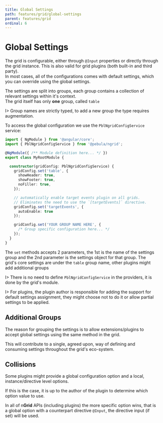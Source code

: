 ```yaml
---
title: Global Settings
path: features/grid/global-settings
parent: features/grid
ordinal: 6
---
```

# Global Settings

The grid is configurable, either through `@Input` properties or directly through the grid instance. This is also valid for grid plugins (both built-in and third party).  
In most cases, all of the configurations comes with default settings, which you can override using the global settings.

The settings are split into groups, each group contains a collection of relevant settings within it's context.  
The grid itself has only **one** group, called `table`

I> Group names are strictly typed, to add a new group the type requires augmentation.

To access the global configuration we use the `PblNgridConfigService` service:

```typescript
import { NgModule } from '@angular/core';
import { PblNgridConfigService } from '@pebula/ngrid';

@NgModule({ /** Module definition here... */ })
export class MyRootModule {

  constructor(gridConfig: PblNgridConfigService) {
    gridConfig.set('table', {
      showHeader: true,
      showFooter: true,
      noFiller: true,
    });

    // automatically enable target events plugin on all grids.
    // Eliminates the need to use the `[targetEvents]` directive.
    gridConfig.set('targetEvents', {
      autoEnable: true
    });

    gridConfig.set('YOUR GROUP NAME HERE', {
      /* Group specific configuration here... */
    });
  }
}

```

The `set` methods accepts 2 parameters, the 1st is the name of the settings group and the 2nd parameter is the settings object for that group.
The grid's core settings are under the `table` group name, other plugins might add additional groups

I> There is no need to define `PblNgridConfigService` in the providers, it is done by the grid's module.

I> For plugins, the plugin author is responsible for adding the support for default settings assignment, they might choose not to do it or allow partial settings to be applied.

## Additional Groups

The reason for grouping the settings is to allow extensions/plugins to accept global settings using the same method in the grid.

This will contribute to a single, agreed upon, way of defining and consuming settings throughout the grid's eco-system.

## Collisions

Some plugins might provide a global configuration option and a local, instance/directive level options.

If this is the case, it is up to the author of the plugin to determine which option value to use.

In all of n**Grid** APIs (including plugins) the more specific option wins, that is a global option
with a counterpart directive `@Input`, the directive input (if set) will be used.
